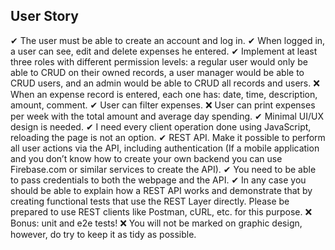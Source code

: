 ## User Story
✔ The user must be able to create an account and log in.
✔ When logged in, a user can see, edit and delete expenses he entered.
✔ Implement at least three roles with different permission levels: a regular user would only be able to CRUD on their owned records, a user manager would be able to CRUD users, and an admin would be able to CRUD all records and users.
❌ When an expense record is entered, each one has: date, time, description, amount, comment.
✔ User can filter expenses.
❌ User can print expenses per week with the total amount and average day spending.
✔ Minimal UI/UX design is needed.
✔ I need every client operation done using JavaScript, reloading the page is not an option.
✔ REST API. Make it possible to perform all user actions via the API, including authentication (If a mobile application and you don’t know how to create your own backend you can use Firebase.com or similar services to create the API).
✔ You need to be able to pass credentials to both the webpage and the API.
✔ In any case you should be able to explain how a REST API works and demonstrate that by creating functional tests that use the REST Layer directly. Please be prepared to use REST clients like Postman, cURL, etc. for this purpose.
❌ Bonus: unit and e2e tests!
❌ You will not be marked on graphic design, however, do try to keep it as tidy as possible.
